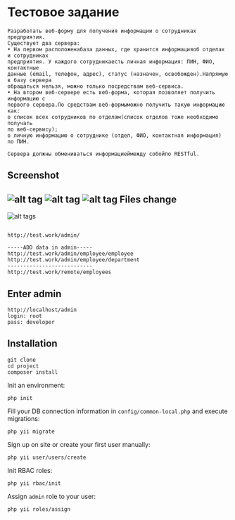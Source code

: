 Тестовое задание
================================

```
Разработать веб-форму для получения информации о сотрудниках предприятия.
Существует два сервера:
• На первом расположенабаза данных, где хранится информацияоб отделах и сотрудниках
предприятия. У каждого сотрудникаесть личная информация: ПИН, ФИО, контактные
данные (email, телефон, адрес), статус (назначен, освобожден).Напрямую в базу сервера
обращаться нельзя, можно только посредствам веб-сервиса.
• На втором веб-сервере есть веб-форма, которая позволяет получить информацию с
первого сервера.По средствам веб-формыможно получить такую информацию как:
o список всех сотрудников по отделам(список отделов тоже необходимо получать
по веб-сервису);
o личную информацию о сотруднике (отдел, ФИО, контактная информация) по ПИН.

Сервера должны обмениваться информациеймежду собойпо RESTful.
```
Screenshot
------
![alt tag](http://joxi.ru/Vm6ZVlxHxPgJqm)
![alt tag](http://joxi.ru/52agVEzfG5VJQr)
![alt tag](http://joxi.ru/8AnEjOouqeZdM2)
Files change
------
![alt tags](http://joxi.ru/DmB8vqLiNDVDjA)
```

http://test.work/admin/

-----ADD data in admin-----
http://test.work/admin/employee/employee
http://test.work/admin/employee/department
---------------------------
http://test.work/remote/employees
```


Enter admin
------
```
http://localhost/admin
login: root
pass: developer
```


Installation
------
~~~
git clone
cd project
composer install
~~~

Init an environment:

~~~
php init
~~~

Fill your DB connection information in `config/common-local.php` and execute migrations:

~~~
php yii migrate
~~~

Sign up on site or create your first user manually:

~~~
php yii user/users/create
~~~

Init RBAC roles:

~~~
php yii rbac/init
~~~

Assign `admin` role to your user:

~~~
php yii roles/assign
~~~